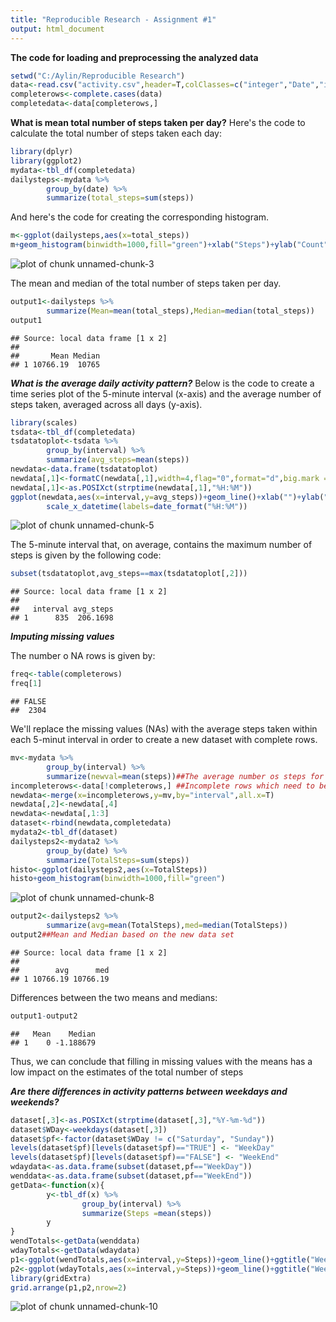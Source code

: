 ```yaml
---
title: "Reproducible Research - Assignment #1"
output: html_document
---
```


**The code for loading and preprocessing the analyzed data**

```r
setwd("C:/Aylin/Reproducible Research") 
data<-read.csv("activity.csv",header=T,colClasses=c("integer","Date","integer")) 
completerows<-complete.cases(data)
completedata<-data[completerows,]
```

**What is mean total number of steps taken per day?**
Here's the code to calculate the total number of steps taken each day:

```r
library(dplyr) 
library(ggplot2)
mydata<-tbl_df(completedata)
dailysteps<-mydata %>%
        group_by(date) %>%
        summarize(total_steps=sum(steps))
```

And here's the code for creating the corresponding histogram.

```r
m<-ggplot(dailysteps,aes(x=total_steps))
m+geom_histogram(binwidth=1000,fill="green")+xlab("Steps")+ylab("Count")
```

![plot of chunk unnamed-chunk-3](figure/unnamed-chunk-3-1.png) 

The mean and median of the total number of steps taken per day.

```r
output1<-dailysteps %>%
        summarize(Mean=mean(total_steps),Median=median(total_steps))
output1
```

```
## Source: local data frame [1 x 2]
## 
##       Mean Median
## 1 10766.19  10765
```

***What is the average daily activity pattern?***
Below is the code to create a time series plot of the 5-minute interval (x-axis) and the average number of steps taken, averaged across all days (y-axis).

```r
library(scales)
tsdata<-tbl_df(completedata)
tsdatatoplot<-tsdata %>%
        group_by(interval) %>%
        summarize(avg_steps=mean(steps))
newdata<-data.frame(tsdatatoplot)
newdata[,1]<-formatC(newdata[,1],width=4,flag="0",format="d",big.mark = ":",big.interval = 2)
newdata[,1]<-as.POSIXct(strptime(newdata[,1],"%H:%M"))
ggplot(newdata,aes(x=interval,y=avg_steps))+geom_line()+xlab("")+ylab("Average Steps")+ 
        scale_x_datetime(labels=date_format("%H:%M"))
```

![plot of chunk unnamed-chunk-5](figure/unnamed-chunk-5-1.png) 

The 5-minute interval that, on average, contains the maximum number of steps is given by the following code:

```r
subset(tsdatatoplot,avg_steps==max(tsdatatoplot[,2]))
```

```
## Source: local data frame [1 x 2]
## 
##   interval avg_steps
## 1      835  206.1698
```

***Imputing missing values***

The number o NA rows is given by:

```r
freq<-table(completerows)
freq[1]
```

```
## FALSE 
##  2304
```

We'll replace the missing values (NAs) with the average steps taken within each 5-minut interval in order to create a new dataset with complete rows.

```r
mv<-mydata %>%
        group_by(interval) %>%
        summarize(newval=mean(steps))##The average number os steps for each 5-minute interval
incompleterows<-data[!completerows,] ##Incomplete rows which need to be filled in with the calculated mean
newdata<-merge(x=incompleterows,y=mv,by="interval",all.x=T) 
newdata[,2]<-newdata[,4]
newdata<-newdata[,1:3]
dataset<-rbind(newdata,completedata)
mydata2<-tbl_df(dataset)
dailysteps2<-mydata2 %>%
        group_by(date) %>%
        summarize(TotalSteps=sum(steps))
histo<-ggplot(dailysteps2,aes(x=TotalSteps))
histo+geom_histogram(binwidth=1000,fill="green")
```

![plot of chunk unnamed-chunk-8](figure/unnamed-chunk-8-1.png) 

```r
output2<-dailysteps2 %>%
        summarize(avg=mean(TotalSteps),med=median(TotalSteps))
output2##Mean and Median based on the new data set 
```

```
## Source: local data frame [1 x 2]
## 
##        avg      med
## 1 10766.19 10766.19
```

Differences between the two means and medians:

```r
output1-output2
```

```
##   Mean    Median
## 1    0 -1.188679
```
Thus, we can conclude that filling in missing values with the means has a low impact on the estimates of the total number of steps

***Are there differences in activity patterns between weekdays and weekends?***

```r
dataset[,3]<-as.POSIXct(strptime(dataset[,3],"%Y-%m-%d"))
dataset$WDay<-weekdays(dataset[,3])
dataset$pf<-factor(dataset$WDay != c("Saturday", "Sunday"))
levels(dataset$pf)[levels(dataset$pf)=="TRUE"] <- "WeekDay"
levels(dataset$pf)[levels(dataset$pf)=="FALSE"] <- "WeekEnd"
wdaydata<-as.data.frame(subset(dataset,pf=="WeekDay"))
wenddata<-as.data.frame(subset(dataset,pf=="WeekEnd"))
getData<-function(x){
        y<-tbl_df(x) %>%
                group_by(interval) %>%
                summarize(Steps =mean(steps))
        y
}
wendTotals<-getData(wenddata)
wdayTotals<-getData(wdaydata)
p1<-ggplot(wendTotals,aes(x=interval,y=Steps))+geom_line()+ggtitle("Weekday")
p2<-ggplot(wdayTotals,aes(x=interval,y=Steps))+geom_line()+ggtitle("Weekend")
library(gridExtra)
grid.arrange(p1,p2,nrow=2)
```

![plot of chunk unnamed-chunk-10](figure/unnamed-chunk-10-1.png) 

